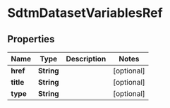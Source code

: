 

# SdtmDatasetVariablesRef


## Properties

| Name | Type | Description | Notes |
|------------ | ------------- | ------------- | -------------|
|**href** | **String** |  |  [optional] |
|**title** | **String** |  |  [optional] |
|**type** | **String** |  |  [optional] |



